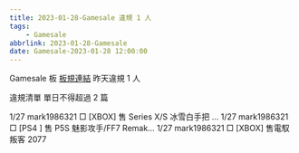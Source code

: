 ```yaml
---
title: 2023-01-28-Gamesale 違規 1 人
tags:
    - Gamesale
abbrlink: 2023-01-28-Gamesale
date: Gamesale-2023-01-28 12:00:00
---
```

Gamesale 板 [板規連結](https://www.ptt.cc/bbs/Gossiping/M.1637425085.A.07D.html)
昨天違規 1 人
<!-- more -->

違規清單
單日不得超過 2 篇

1/27 mark1986321 □ [XBOX] 售 Series X/S 冰雪白手把 …
1/27 mark1986321 □ [PS4 ] 售 P5S 魅影攻手/FF7 Remak…
1/27 mark1986321 □ [XBOX] 售電馭叛客 2077